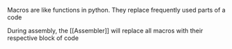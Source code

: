 
Macros are like functions in python. They replace frequently used parts of a code

During assembly, the [[Assembler]] will replace all macros with their respective block of code